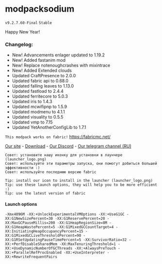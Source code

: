 # modpacksodium
```v9.2.7.60-Final```
```Stable```

Happy New Year!

### Changelog:
- New! Advancements enlager updated to 1.19.2
- New! Added fastanim mod
- New! Replace notenoughcrashes with mixintrace
- New! Added Extended clouds
- Updated CraftPresence to 2.0.0
- Updated fabric api to 0.68.0
- Updated falling leaves to 1.13.0
- Updated fastload to 2.4.4
- Updated ferritecore to 5.0.3
- Updated iris to 1.4.3
- Updated mcwifipnp to 1.5.9
- Updated modmenu to 4.1.1
- Updated visuality to 0.5.5
- Updated vmp to 7.15
- Updated YetAnotherConfigLib to 1.7.1

```This modpack works on fabric!```
https://fabricmc.net/

[Site]: https://wlorigin.cf/
[Download]: https://wlorigin.cf/downloadmodpack.html
[Discord]: https://discord.gg/UBaauaN
[Telegram]: https://t.me/wlorigin

[Our site][Site] - [Download][Download] - [Our Discord][Discord] - [Our telegram channel (RU)][Telegram]

```
Совет: установите нашу иконку для установки в лаунчере (launcher_logo.png)
Совет: используйте эти параметры запуска, они помогут добиться большей эффективности :)
Совет: используйте последнюю версию fabric
```
```
Tip: install our icon to install in the launcher (launcher_logo.png)
Tip: use these launch options, they will help you to be more efficient :)
Tip: use the latest version of fabric
```

#### Launch options
```
-Xmx4096M -XX:+UnlockExperimentalVMOptions -XX:+UseG1GC -XX:G1NewSizePercent=30 -XX:G1ReservePercent=20 -XX:MaxGCPauseMillis=200 -XX:G1HeapRegionSize=8M -XX:G1HeapWastePercent=5 -XX:G1MixedGCCountTarget=4 -XX:InitiatingHeapOccupancyPercent=15 -XX:G1MixedGCLiveThresholdPercent=90 -XX:G1RSetUpdatingPauseTimePercent=5 -XX:SurvivorRatio=32 -XX:+PerfDisableSharedMem -XX:MaxTenuringThreshold=1 -XX:+UseDynamicNumberOfGCThreads -XX:+AlwaysPreTouch -XX:+ParallelRefProcEnabled -XX:+UseInterpreter -XX:+RewriteFrequentPairs
```

